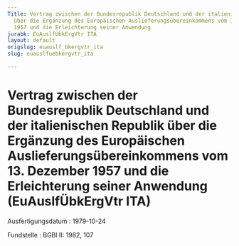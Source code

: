 ```yaml
---
Title: Vertrag zwischen der Bundesrepublik Deutschland und der italienischen Republik
  über die Ergänzung des Europäischen Auslieferungsübereinkommens vom 13. Dezember
  1957 und die Erleichterung seiner Anwendung
jurabk: EuAuslfÜbkErgVtr ITA
layout: default
origslug: euauslf_bkergvtr_ita
slug: euauslfuebkergvtr_ita

---
```


# Vertrag zwischen der Bundesrepublik Deutschland und der italienischen Republik über die Ergänzung des Europäischen Auslieferungsübereinkommens vom 13. Dezember 1957 und die Erleichterung seiner Anwendung (EuAuslfÜbkErgVtr ITA)

Ausfertigungsdatum
:   1979-10-24

Fundstelle
:   BGBl II: 1982, 107

